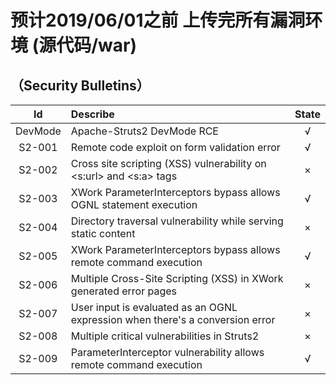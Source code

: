 # 预计2019/06/01之前 上传完所有漏洞环境 (源代码/war)

## （Security Bulletins）

Id | Describe | State 
:-------:|:-------------------|:--:
DevMode|Apache-Struts2 DevMode RCE|√
S2-001|Remote code exploit on form validation error|√
S2-002|Cross site scripting (XSS) vulnerability on <s:url> and <s:a> tags|×
S2-003|XWork ParameterInterceptors bypass allows OGNL statement execution|√
S2-004|Directory traversal vulnerability while serving static content|×
S2-005|XWork ParameterInterceptors bypass allows remote command execution|√
S2-006|Multiple Cross-Site Scripting (XSS) in XWork generated error pages|×
S2-007|User input is evaluated as an OGNL expression when there's a conversion error|×
S2-008|Multiple critical vulnerabilities in Struts2|×
S2-009|ParameterInterceptor vulnerability allows remote command execution|√

